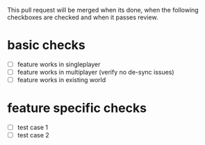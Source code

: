 This pull request will be merged when its done, when the following checkboxes are checked and when it passes review.

# basic checks
- [ ] feature works in singleplayer
- [ ] feature works in multiplayer (verify no de-sync issues)
- [ ] feature works in existing world
# feature specific checks
- [ ] test case 1
- [ ] test case 2
